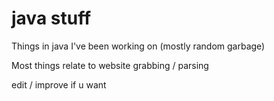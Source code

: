 # java stuff

Things in java I've been working on (mostly random garbage)

Most things relate to website grabbing / parsing

edit / improve if u want

